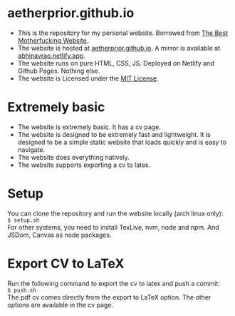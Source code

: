# aetherprior.github.io
- This is the repository for my personal website. Borrowed from [The Best Motherfucking Website](https://thebestmotherfucking.website/). 
- The website is hosted at [aetherprior.github.io](https://aetherprior.github.io/). A mirror is available at [abhinavrao.netlify.app](https://abhinavrao.netlify.app/).  
- The website runs on pure HTML, CSS, JS. Deployed on Netlify and Github Pages. Nothing else.
- The website is Licensed under the [MIT License](LICENSE.txt).

# Extremely basic
- The website is extremely basic. It has a cv page.
- The website is designed to be extremely fast and lightweight. It is designed to be a simple static website that loads quickly and is easy to navigate.
- The website does everything natively. 
- The website supports exporting a cv to latex.

# Setup 
You can clone the repository and run the website locally (arch linux only):  
`$ setup.sh`  
For other systems, you need to install TexLive, nvm, node and npm. And JSDom, Canvas as node packages.  

# Export CV to LaTeX
Run the following command to export the cv to latex and push a commit:  
`$ push.sh`  
The pdf cv comes directly from the export to LaTeX option. The other options are available in the cv page.
